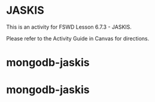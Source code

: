 # JASKIS

This is an activity for FSWD Lesson 6.7.3 - JASKIS.

Please refer to the Activity Guide in Canvas for directions.
# mongodb-jaskis
# mongodb-jaskis